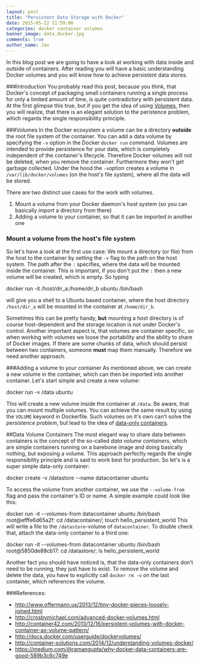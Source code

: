 ```yaml
---
layout: post
title: "Persistent Data Storage with Docker"
date: 2015-05-22 11:59:00
categories: docker container volumes
banner_image: data_docker.jpg
comments: true
author_name: Jan
---
```

In this blog post we are going to have a look at working with data inside and outside of containers. After reading you will have a basic understanding Docker volumes and you will know how to achieve persistent data stores. 
<!--more-->

###Introduction 
You probably read this post, because you think, that Docker's concept of packaging small containers running a single process for only a limited amount of time, is quite contradictory with persistent data. At the first glimpse this true, but if you get the idea of using [Volumes](http://crosbymichael.com/advanced-docker-volumes.html), then you will realize, that there is an elegant solution to the peristence problem, which regards the single responsibility principle.

###Volumes
In the Docker ecosystem a volume can be a directory __outside__ the root file system of the container. You can add a data volume by specifying the `-v` option in the Docker `docker run` command. Volumes are intended to provide persistence for your data, which is completely independent of the container's lifecycle. Therefore Docker volumes will not be deleted, when you remove the container. Furthermore they won't get garbage collected. 
Under the hood the `-v`option creates a volume in `/var/lib/docker/volumes` (on the host's file system), where all the data will be stored.

There are two distinct use cases for the work with volumes.  
1. Mount a volume from your Docker daemon's host system (so you can basically *import* a directory from there)
2. Adding a volume to your container, so that it can be imported in another one

### Mount a volume from the host's file system
So let's have a look at the first use case:
We mount a directory (or file) from the host to the container by setting the `-v` flag to the path on the host system. The path after the `:` specifies, where the data will be mounted inside the container. This is important, if you don't put the `:` then a new volume will be created, which is empty. So typing 

docker run -it /host/dir_a:/home/dir_b ubuntu /bin/bash

will give you a shell to a Ubuntu based container, where the host directory `/host/dir_a` will be mounted in the container at `/home/dir_b`.

Sometimes this can be pretty handy, __but__ mounting a host directory is of course host-dependent and the storage location is not under Docker's control. Another important aspect is, that volumes are container specific, so when working with volumes we loose the portability and the ability to share of Docker images. If there are some chunks of data, which should persist between two containers, someone __must__ map them manually. Therefore we need another approach. 

###Adding a volume to your container
As mentioned above, we can create a new volume in the container, which can then be imported into another container. Let's start simple and create a new volume: 

docker run -v /data ubuntu

This will create a new volume inside the container at `/data`. Be aware, that you can mount multiple volumes. You can achieve the same result by using the `VOLUME` keyword in Dockerfile. Such volumes on it's own can't solve the *persistence problem*, but lead to the idea of [data-only containers](http://container42.com/2013/12/16/persistent-volumes-with-docker-container-as-volume-pattern/). 

##Data Volume Containers
The most elegant way to share data between containers is the concept of the so-called *data volume containers*, which are simple containers running on a barebone image and doing basically nothing, but exposing a volume. This approach perfectly regards the single responsibility principle and is said to work best for production. 
So let's is a super simple data-only container:     

docker create -v /datastore --name datacontainer ubuntu

To access the volume from another container, we use the `--volume-from` flag and pass the container's ID or name. A simple example could look like this:

docker run -it --volumes-from datacontainer ubuntu /bin/bash
root@efffe6d65a2f: cd /datacontainer/; touch hello_persistent_world
This will write a file to the `/datastore`-volume of `datacontainer`. To double check that, attach the data-only container to a third one:

docker run -it --volumes-from datacontainer ubuntu /bin/bash
root@5850de88cb17: cd /datastore/; ls
hello_persistent_world

Another fact you should have noticed is, that the data-only containers don't need to be running, they just have to exist. To remove the volume and delete the data, you have to explicitly call `docker rm -v` on the last container, which references the volume. 

###References:
* http://www.offermann.us/2013/12/tiny-docker-pieces-loosely-joined.html 
* http://crosbymichael.com/advanced-docker-volumes.html 
* http://container42.com/2013/12/16/persistent-volumes-with-docker-container-as-volume-pattern/
* http://docs.docker.com/userguide/dockervolumes/ 
* http://container-solutions.com/2014/12/understanding-volumes-docker/ 
* https://medium.com/@ramangupta/why-docker-data-containers-are-good-589b3c6c749e 
